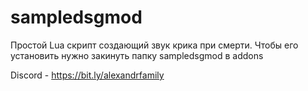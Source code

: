 # sampledsgmod
Простой Lua скрипт создающий звук крика при смерти.
Чтобы его установить нужно закинуть папку sampledsgmod в addons

Discord - https://bit.ly/alexandrfamily
